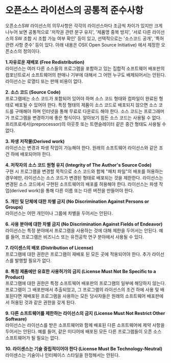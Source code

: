 # 오픈소스 라이선스의 공통적 준수사항

오픈소스SW 라이선스의 의무사항은 각각의 라이선스마다 조금씩 차이가 있지만 크게 나누어 보면 공통적으로 '저작권 관련 문구 유지', '제품명 중복 방지', '서로 다른 라이선스의 SW 조합 시 조합 가능 여부 확인' 등이 있고, 선택적으로는 '소스코드 공개', '특허관련 사항 준수' 등이 있다. 아래 내용은 OSI\( Open Source Initiative\) 에서 제정한 오픈소스의 정의이다.

**1.자유로운 재배포 \(Free Redistribution\)**  
라이선스는 여러 다른 소스들의 프로그램을 포함하고 있는 집합적 소프트웨어 배포판의 컴포넌트로서 소프트웨어의 판매나 기부에 대해서 그 어떤 누구도 배제되어서는 안된다. 라이선스는 로열티 또는 판매 비용이 없다.

**2. 소스 코드 \(Source Code\)**  
프로그램에는 소스 코드가 포함되어 있어야 하며 소스 코드 형태와 컴파일이 완료된 형태로 배포될 수 있어야 한다. 특정 형태의 제품이 소스 코드로 배포되지 않으면 소스 코드를 구매해야 하며 인터넷을 통해 무료로 다운로드 해야 한다. 소스 코드는 프로그래머가 프로그램을 변경하기에 좋은 형식이다. 알아보기 힘든 소스 코드는 사용될 수 없다. 프리프로세서\(preprocessor\)의 아웃풋 또는 트랜슬레이터 같은 중간 형태도 사용될 수 없다.

**3. 파생 저작물\(Derived work\)**  
라이선스는 변경과 파생 작업이 가능해야 한다. 원래의 소프트웨어 라이선스와 같은 조건 하에 배포되어야 한다.

**4. 저작자의 소스 코드 원형 유지 \(Integrity of The Author's Source Code\)**  
구현 시 프로그램을 변경할 목적으로 소스 코드와 함께 "패치 파일"의 배포를 허용하는 경우에만, 라이선스는 소스 코드가 변경된 형태로 배포되는 것을 제한한다. 라이선스는 변경된 소스 코드에서 구현된 소프트웨어의 배포를 허용해야 한다. 라이선스는 파생 작업\(derived work\)을 통해 다른 이름 또는 다른 버전을 만들어야 한다.

**5. 개인 및 단체에 대한 차별 금지 \(No Discrimination Against Persons or Groups\)**  
라이선스는 어떤 개인이나 그룹에 차별을 두어서는 안된다.

**6. 사용 분야에 대한 차별 금지 \(No Discrimination Against Fields of Endeavor\)**  
라이선스는 특정 분야에서 프로그램을 사용하는 것에 대해 제한을 두어서는 안된다. 예를 들어, 프로그램은 비즈니스 또는 유전공학 연구 분야에서 사용될 수 있다.

**7. 라이센스의 배포 \(Distribution of License\)**  
프로그램에 대한 권한은 프로그램이 재배포 된 모든 곳에 적용되어야 한다. 추가 라이선스를 발행할 필요가 없다.

**8. 특정 제품에만 유효한 사용허가의 금지 \(License Must Not Be Specific to a Product\)**  
프로그램에 대한 권한은 특정 소프트웨어 배포판의 프로그램의 일부에 해당하지 않는다. 프로그램이 그 배포판에서 추출되었고, 그 프로그램의 라이선스의 조건 하에 사용 및 배포된다면 재배포된 프로그램을 사용하는 모든 당사자들은 원래의 소프트웨어 배포판에서 허용된 것과 같은 권한을 갖게 된다.

**9. 다른 소프트웨어를 제한하는 라이선스의 금지 \(License Must Not Restrict Other Software\)**  
라이선스는 라이선스를 받은 소프트웨어와 함께 배포된 다른 소프트웨어에 제약 사항을 두어서는 안된다. 예를 들어, 같은 미디어에 배포된 모든 다른 프로그램들이 오픈 소스 소프트웨어가 될 필요는 없다.

**10. 라이센스는 기술 중립적이어야 한다 \(License Must Be Technology-Neutral\)**  
라이센스는 기술이나 인터페이스 스타일을 한정해서는 안된다.

